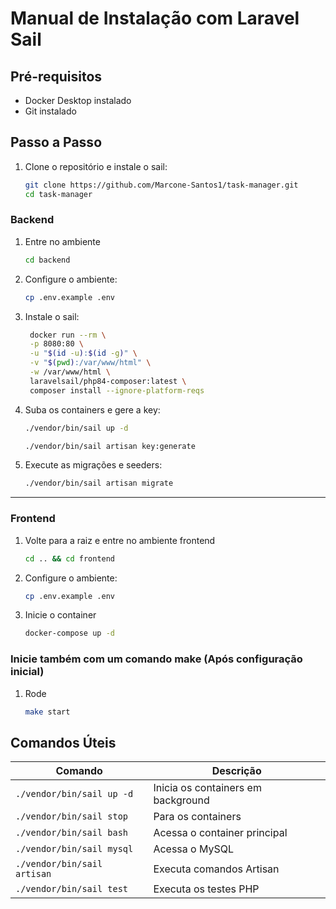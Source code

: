 # Manual de Instalação com Laravel Sail

## Pré-requisitos
- Docker Desktop instalado
- Git instalado

## Passo a Passo

1. Clone o repositório e instale o sail:
   ```bash
   git clone https://github.com/Marcone-Santos1/task-manager.git
   cd task-manager
   ```

### Backend

1. Entre no ambiente 
    ```bash
    cd backend
    ```
   
2. Configure o ambiente:
   ```bash
   cp .env.example .env
   ```

3. Instale o sail:
   ```bash
    docker run --rm \
    -p 8080:80 \
    -u "$(id -u):$(id -g)" \
    -v "$(pwd):/var/www/html" \
    -w /var/www/html \
    laravelsail/php84-composer:latest \
    composer install --ignore-platform-reqs
   ```

4. Suba os containers e gere a key:
   ```bash
   ./vendor/bin/sail up -d

   ./vendor/bin/sail artisan key:generate
   ```
   
5. Execute as migrações e seeders:
   ```bash
   ./vendor/bin/sail artisan migrate
   ```

---

### Frontend

1. Volte para a raiz e entre no ambiente frontend
    ```bash
    cd .. && cd frontend
    ```

2. Configure o ambiente:
   ```bash
   cp .env.example .env
   ```

3. Inicie o container
    ```bash
    docker-compose up -d
    ```
    
### Inicie também com um comando make (Após configuração inicial)

1. Rode
    ```bash
    make start
    ```

## Comandos Úteis

| Comando                      | Descrição                              |
|------------------------------|----------------------------------------|
| `./vendor/bin/sail up -d`    | Inicia os containers em background     |
| `./vendor/bin/sail stop`     | Para os containers                     |
| `./vendor/bin/sail bash`     | Acessa o container principal           |
| `./vendor/bin/sail mysql`    | Acessa o MySQL                         |
| `./vendor/bin/sail artisan`  | Executa comandos Artisan               |
| `./vendor/bin/sail test`     | Executa os testes PHP                  |